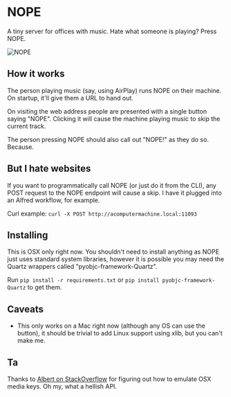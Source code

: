 NOPE
====
A tiny server for offices with music. Hate what someone is playing? Press NOPE.

![NOPE](nope.png)

How it works
------------
The person playing music (say, using AirPlay) runs NOPE on their machine. On startup, it'll give them a URL to hand out.

On visiting the web address people are presented with a single button saying "NOPE". Clicking it will cause the machine playing music to skip the current track.

The person pressing NOPE should also call out "NOPE!" as they do so. Because.

But I hate websites
-------------------
If you want to programmatically call NOPE (or just do it from the CLI), any POST request to the NOPE endpoint will cause a skip. I have it plugged into an Alfred workflow, for example.

Curl example:
````curl -X POST http://acomputermachine.local:11093````

Installing
----------
This is OSX only right now. You shouldn't need to install anything as NOPE just uses standard system libraries, however it is possible you may need the Quartz wrappers called "pyobjc-framework-Quartz".

Run ````pip install -r requirements.txt```` or ````pip install pyobjc-framework-Quartz```` to get them.

Caveats
-------
* This only works on a Mac right now (although any OS can use the button), it should be trivial to add Linux support using xlib, but you can't make me.

Ta
---
Thanks to [Albert on StackOverflow](http://stackoverflow.com/questions/11045814/emulate-media-key-press-on-mac) for figuring out how to emulate OSX media keys. Oh my, what a hellish API.
